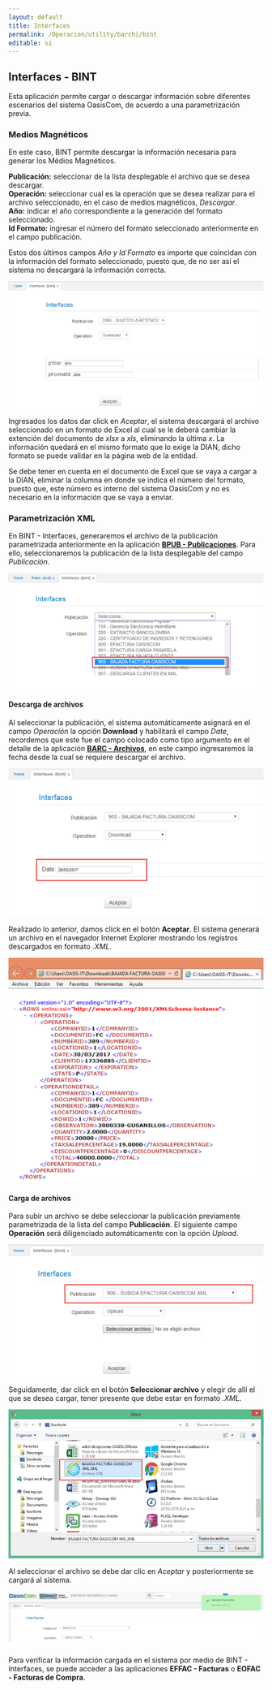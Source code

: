 ```yaml
---
layout: default
title: Interfaces
permalink: /Operacion/utility/barchi/bint
editable: si
---
```


## Interfaces - BINT

Esta aplicación permite cargar o descargar información sobre diferentes escenarios del sistema OasisCom, de acuerdo a una parametrización previa.  


### **Medios Magnéticos**


En este caso, BINT permite descargar la información necesaria para generar los Médios Magnéticos.


**Publicación:** seleccionar de la lista desplegable el archivo que se desea descargar.  
**Operación:** seleccionar cual es la operación que se desea realizar para el archivo seleccionado, en el caso de medios magnéticos, _Descargar_.  
**Año:** indicar el año correspondiente a la generación del formato seleccionado.  
**Id Formato:** ingresar el número del formato seleccionado anteriormente en el campo publicación.  


Estos dos últimos campos _Año y Id Formato_ es importe que coincidan con la información del formato seleccionado, puesto que, de no ser así el sistema no descargará la información correcta.  


![](BINT1.png)


Ingresados los datos dar click en _Aceptar_, el sistema descargará el archivo seleccionado en un formato de Excel al cual se le deberá cambiar la extención del documento de _xlsx_ a _xls_, eliminando la última _x_. La información quedará en el mismo formato que lo exige la DIAN, dicho formato se puede validar en la página web de la entidad.  

Se debe tener en cuenta en el documento de Excel que se vaya a cargar a la DIAN, eliminar la columna en donde se indica el número del formato, puesto que, este número es interno del sistema OasisCom y no es necesario en la información que se vaya a enviar.  


### **Parametrización XML**


En BINT - Interfaces, generaremos el archivo de la publicación parametrizada anteriormente en la aplicación  [**BPUB - Publicaciones**](https://github.com/OasisCom/Docs/blob/master/Operacion/utility/barchi/bpub.md). Para ello, seleccionaremos la publicación de la lista desplegable del campo _Publicación_.  


![](BINT2.png)

#### **Descarga de archivos**

Al seleccionar la publicación, el sistema automáticamente asignará en el campo _Operación_ la opción **Download** y habilitará el campo _Date_, recordemos que este fue el campo colocado como tipo argumento en el detalle de la aplicación [**BARC - Archivos**](https://github.com/OasisCom/Docs/blob/master/Operacion/utility/barchi/barc.md), en este campo ingresaremos la fecha desde la cual se requiere descargar el archivo.  

![](BINT7.png)


Realizado lo anterior, damos click en el botón **Aceptar**. El sistema generará un archivo en el navegador Internet Explorer mostrando los registros descargados en formato _.XML_.  


![](BINT3.png)


#### **Carga de archivos**

Para subir un archivo se debe seleccionar la publicación previamente parametrizada de la lista del campo **Publicación**. El siguiente campo **Operación** será diligenciado automáticamente con la opción _Upload_.  

![](BINT4.png)

Seguidamente, dar click en el botón **Seleccionar archivo** y elegir de allí el que se desea cargar, tener presente que debe estar en formato _.XML_.  

![](BINT5.png)

Al seleccionar el archivo se debe dar clic en _Aceptar_ y posteriormente se cargará al sistema.  

![](BINT6.png)

Para verificar la información cargada en el sistema por medio de BINT - Interfaces, se puede acceder a las aplicaciones **EFFAC - Facturas** o **EOFAC - Facturas de Compra**.








